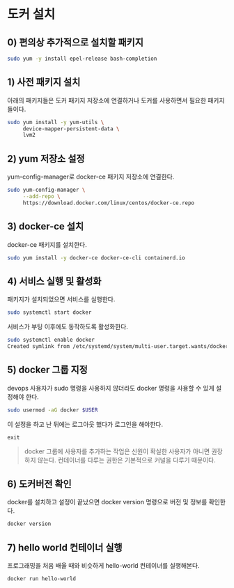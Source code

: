 # 도커 설치

## 0) 편의상 추가적으로 설치할 패키지

```bash
sudo yum -y install epel-release bash-completion
```

## 1) 사전 패키지 설치
아래의 패키지들은 도커 패키지 저장소에 연결하거나 도커를 사용하면서 필요한 패키지들이다.

```bash
sudo yum install -y yum-utils \
     device-mapper-persistent-data \
     lvm2
```

## 2) yum 저장소 설정
yum-config-manager로 docker-ce 패키지 저장소에 연결한다.

```bash
sudo yum-config-manager \
     --add-repo \
     https://download.docker.com/linux/centos/docker-ce.repo
```

## 3) docker-ce 설치
docker-ce 패키지를 설치한다.

```bash
sudo yum install -y docker-ce docker-ce-cli containerd.io
```

## 4) 서비스 실행 및 활성화
패키지가 설치되었으면 서비스를 실행한다.

```bash
sudo systemctl start docker
```

서비스가 부팅 이후에도 동작하도록 활성화한다.

```bash
sudo systemctl enable docker
Created symlink from /etc/systemd/system/multi-user.target.wants/docker.service to /usr/lib/systemd/system/docker.service.
```

## 5) docker 그룹 지정
devops 사용자가 sudo 명령을 사용하지 않더라도 docker 명령을 사용할 수 있게 설정해야 한다.

```bash
sudo usermod -aG docker $USER
```

이 설정을 하고 난 뒤에는 로그아웃 했다가 로그인을 해야한다.

```
exit
```

> docker 그룹에 사용자를 추가하는 작업은 신원이 확실한 사용자가 아니면 권장하지 않는다. 컨테이너를 다루는 권한은 기본적으로 커널을 다루기 때문이다.

## 6) 도커버전 확인
docker를 설치하고 설정이 끝났으면 docker version 명령으로 버전 및 정보를 확인한다.

```bash
docker version
```

## 7) hello world 컨테이너 실행
프로그래밍을 처음 배울 때와 비슷하게 hello-world 컨테이너를 실행해본다.

```bash
docker run hello-world
```